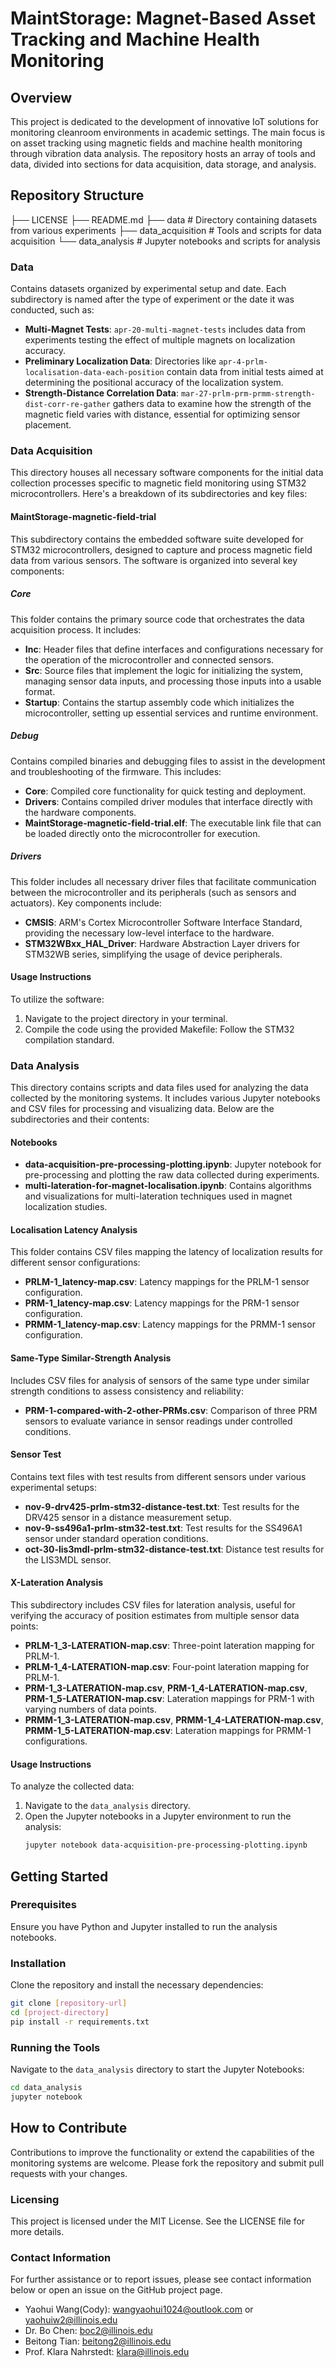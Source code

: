 # MaintStorage: Magnet-Based Asset Tracking and Machine Health Monitoring


## Overview
This project is dedicated to the development of innovative IoT solutions for monitoring cleanroom environments in academic settings. The main focus is on asset tracking using magnetic fields and machine health monitoring through vibration data analysis. The repository hosts an array of tools and data, divided into sections for data acquisition, data storage, and analysis.

## Repository Structure

├── LICENSE
├── README.md
├── data # Directory containing datasets from various experiments
├── data_acquisition # Tools and scripts for data acquisition
└── data_analysis # Jupyter notebooks and scripts for analysis



### Data
Contains datasets organized by experimental setup and date. Each subdirectory is named after the type of experiment or the date it was conducted, such as:
- **Multi-Magnet Tests**: `apr-20-multi-magnet-tests` includes data from experiments testing the effect of multiple magnets on localization accuracy.
- **Preliminary Localization Data**: Directories like `apr-4-prlm-localisation-data-each-position` contain data from initial tests aimed at determining the positional accuracy of the localization system.
- **Strength-Distance Correlation Data**: `mar-27-prlm-prm-prmm-strength-dist-corr-re-gather` gathers data to examine how the strength of the magnetic field varies with distance, essential for optimizing sensor placement.

### Data Acquisition
This directory houses all necessary software components for the initial data collection processes specific to magnetic field monitoring using STM32 microcontrollers. Here's a breakdown of its subdirectories and key files:

#### MaintStorage-magnetic-field-trial
This subdirectory contains the embedded software suite developed for STM32 microcontrollers, designed to capture and process magnetic field data from various sensors. The software is organized into several key components:

##### Core
This folder contains the primary source code that orchestrates the data acquisition process. It includes:
- **Inc**: Header files that define interfaces and configurations necessary for the operation of the microcontroller and connected sensors.
- **Src**: Source files that implement the logic for initializing the system, managing sensor data inputs, and processing those inputs into a usable format.
- **Startup**: Contains the startup assembly code which initializes the microcontroller, setting up essential services and runtime environment.

##### Debug
Contains compiled binaries and debugging files to assist in the development and troubleshooting of the firmware. This includes:
- **Core**: Compiled core functionality for quick testing and deployment.
- **Drivers**: Contains compiled driver modules that interface directly with the hardware components.
- **MaintStorage-magnetic-field-trial.elf**: The executable link file that can be loaded directly onto the microcontroller for execution.

##### Drivers
This folder includes all necessary driver files that facilitate communication between the microcontroller and its peripherals (such as sensors and actuators). Key components include:
- **CMSIS**: ARM's Cortex Microcontroller Software Interface Standard, providing the necessary low-level interface to the hardware.
- **STM32WBxx_HAL_Driver**: Hardware Abstraction Layer drivers for STM32WB series, simplifying the usage of device peripherals.

#### Usage Instructions
To utilize the software:
1. Navigate to the project directory in your terminal.
2. Compile the code using the provided Makefile:
   Follow the STM32 compilation standard.


### Data Analysis
This directory contains scripts and data files used for analyzing the data collected by the monitoring systems. It includes various Jupyter notebooks and CSV files for processing and visualizing data. Below are the subdirectories and their contents:

#### Notebooks
- **data-acquisition-pre-processing-plotting.ipynb**: Jupyter notebook for pre-processing and plotting the raw data collected during experiments.
- **multi-lateration-for-magnet-localisation.ipynb**: Contains algorithms and visualizations for multi-lateration techniques used in magnet localization studies.

#### Localisation Latency Analysis
This folder contains CSV files mapping the latency of localization results for different sensor configurations:
- **PRLM-1_latency-map.csv**: Latency mappings for the PRLM-1 sensor configuration.
- **PRM-1_latency-map.csv**: Latency mappings for the PRM-1 sensor configuration.
- **PRMM-1_latency-map.csv**: Latency mappings for the PRMM-1 sensor configuration.

#### Same-Type Similar-Strength Analysis
Includes CSV files for analysis of sensors of the same type under similar strength conditions to assess consistency and reliability:
- **PRM-1-compared-with-2-other-PRMs.csv**: Comparison of three PRM sensors to evaluate variance in sensor readings under controlled conditions.

#### Sensor Test
Contains text files with test results from different sensors under various experimental setups:
- **nov-9-drv425-prlm-stm32-distance-test.txt**: Test results for the DRV425 sensor in a distance measurement setup.
- **nov-9-ss496a1-prlm-stm32-test.txt**: Test results for the SS496A1 sensor under standard operation conditions.
- **oct-30-lis3mdl-prlm-stm32-distance-test.txt**: Distance test results for the LIS3MDL sensor.

#### X-Lateration Analysis
This subdirectory includes CSV files for lateration analysis, useful for verifying the accuracy of position estimates from multiple sensor data points:
- **PRLM-1_3-LATERATION-map.csv**: Three-point lateration mapping for PRLM-1.
- **PRLM-1_4-LATERATION-map.csv**: Four-point lateration mapping for PRLM-1.
- **PRM-1_3-LATERATION-map.csv**, **PRM-1_4-LATERATION-map.csv**, **PRM-1_5-LATERATION-map.csv**: Lateration mappings for PRM-1 with varying numbers of data points.
- **PRMM-1_3-LATERATION-map.csv**, **PRMM-1_4-LATERATION-map.csv**, **PRMM-1_5-LATERATION-map.csv**: Lateration mappings for PRMM-1 configurations.

#### Usage Instructions
To analyze the collected data:
1. Navigate to the `data_analysis` directory.
2. Open the Jupyter notebooks in a Jupyter environment to run the analysis:
   ```bash
   jupyter notebook data-acquisition-pre-processing-plotting.ipynb


## Getting Started
### Prerequisites
Ensure you have Python and Jupyter installed to run the analysis notebooks. 

### Installation
Clone the repository and install the necessary dependencies:
```bash
git clone [repository-url]
cd [project-directory]
pip install -r requirements.txt
```

### Running the Tools
Navigate to the `data_analysis` directory to start the Jupyter Notebooks:
```bash
cd data_analysis
jupyter notebook
```

## How to Contribute
Contributions to improve the functionality or extend the capabilities of the monitoring systems are welcome. Please fork the repository and submit pull requests with your changes.

### Licensing
This project is licensed under the MIT License. See the LICENSE file for more details.

### Contact Information
For further assistance or to report issues, please see contact information below or open an issue on the GitHub project page.

* Yaohui Wang(Cody): wangyaohui1024@outlook.com or yaohuiw2@illinois.edu
* Dr. Bo Chen: boc2@illinois.edu
* Beitong Tian: beitong2@illinois.edu
* Prof. Klara Nahrstedt: klara@illinois.edu
